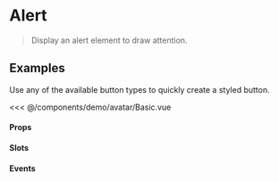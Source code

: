 # Alert

> Display an alert element to draw attention.

## Examples

Use any of the available button types to quickly create a styled button.

<DemoContainer>
<div class="flex justify-center space-x-4">
  <v-avatar img="https://avatars.githubusercontent.com/u/22177963?v=4"></v-avatar>
  <v-avatar rounded img="https://avatars.githubusercontent.com/u/22177963?v=4"></v-avatar>
</div>
</DemoContainer>

<<< @/components/demo/avatar/Basic.vue

<DemoContainer>
<div class="flex justify-center items-center space-x-4">
  <v-avatar size="xs" img="https://avatars.githubusercontent.com/u/22177963?v=4"></v-avatar>
  <v-avatar size="sm" img="https://avatars.githubusercontent.com/u/22177963?v=4"></v-avatar>
  <v-avatar size="md" img="https://avatars.githubusercontent.com/u/22177963?v=4"></v-avatar>
  <v-avatar size="lg" img="https://avatars.githubusercontent.com/u/22177963?v=4"></v-avatar>
  <v-avatar size="xl" img="https://avatars.githubusercontent.com/u/22177963?v=4"></v-avatar>
</div>
</DemoContainer>

<DemoContainer>
<div class="flex justify-center space-x-4">
  <v-avatar status="busy" statusPosition="top-left" img="https://avatars.githubusercontent.com/u/22177963?v=4"></v-avatar>
  <v-avatar status="online" img="https://avatars.githubusercontent.com/u/22177963?v=4"></v-avatar>
  <v-avatar status="away" statusPosition="bottom-left" img="https://avatars.githubusercontent.com/u/22177963?v=4"></v-avatar>
  <v-avatar status="offline" statusPosition="bottom-right" rounded img="https://avatars.githubusercontent.com/u/22177963?v=4"></v-avatar>
</div>
</DemoContainer>

<DemoContainer>
<div class="flex justify-center space-x-4">
  <v-avatar initials="JD"></v-avatar>
  <v-avatar initials="JD" rounded></v-avatar>
</div>
</DemoContainer>

<DemoContainer>
<div class="flex justify-center space-x-4">
  <v-avatar ></v-avatar>
  <v-avatar rounded></v-avatar>
</div>
</DemoContainer>

<DemoContainer>
<div class="vp-raw grid gap-2">
  <v-avatar-group>
    <v-avatar rounded img="https://avatars.githubusercontent.com/u/22177963?v=4"></v-avatar>
    <v-avatar rounded ></v-avatar>
    <v-avatar rounded initials="JD"></v-avatar>
    <v-avatar rounded initials="+99"></v-avatar>
  </v-avatar-group>
</div>
</DemoContainer>

#### Props

#### Slots

#### Events


